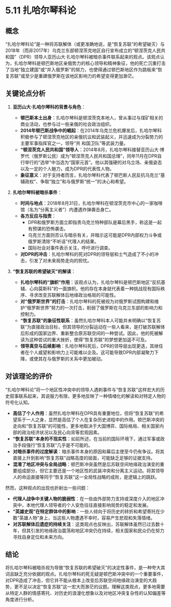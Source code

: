 # 5.11 扎哈尔琴科论

## 概念

“扎哈尔琴科论”是一种将苏联解体（或更准确地说，是“恢复苏联”的希望破灭）与2018年（而非2017年）乌克兰东部顿涅茨克地区自行宣布成立的“顿涅茨克人民共和国”（DPR）领导人亚历山大·扎哈尔琴科被暗杀事件联系起来的观点。该观点认为，扎哈尔琴科是顿巴斯地区亲俄势力的核心领导和精神象征，他的死亡沉重打击了当地“独立建国”或“并入俄罗斯”的努力，也使得通过顿巴斯地区作为跳板来“恢复苏联”或至少是重建俄罗斯在该地区影响力的希望变得更加渺茫。

## 关键论点分析

1.  **亚历山大·扎哈尔琴科的背景与角色**：
    *   **顿巴斯本土出身**：扎哈尔琴科是顿涅茨克本地人，曾从事过与煤矿相关的商业活动，也参与过一些亲俄的社会政治组织。
    *   **2014年顿巴斯战争中的崛起**：在2014年乌克兰危机爆发后，扎哈尔琴科积极参与了顿涅茨克地区的亲俄抗议和武装起义，并迅速成为分裂势力的主要军事指挥官之一，领导“共 和国卫队”等武装力量。
    *   **“顿涅茨克人民共和国”领导人**：2014年8月，扎哈尔琴科接替亚历山大·博罗代（俄罗斯公民）成为“顿涅茨克人民共和国总理”，同年11月在DPR自行举行的“选举”中当选为“国家元首”。他以其强硬的对乌立场、亲俄姿态以及一定的个人魅力，成为DPR的代表性人物。
    *   **象征意义**：对于支持者而言，扎哈尔琴科代表了顿巴斯人民反抗乌克兰“基辅政权”、争取“独立”和与俄罗斯“统一”的决心和希望。

2.  **扎哈尔琴科被暗杀事件**：
    *   **时间与地点**：2018年8月31日，扎哈尔琴科在顿涅茨克市中心的一家咖啡馆（名为“分离主义者”）内遭遇炸弹袭击身亡。
    *   **各方反应与指责**：
        *   DPR和俄罗斯方面立即指责乌克兰特种部队是幕后黑手，称这是一起有预谋的恐怖袭击。
        *   乌克兰方面则否认与暗杀有关，并暗示这可能是DPR内部权力斗争或俄罗斯清除“不听话”代理人的结果。
        *   国际社会对事件表示关注，呼吁进行调查。
    *   **对DPR的冲击**：扎哈尔琴科的死对DPR的领导层和士气造成了不小的冲击，引发了对未来局势走向的担忧。

3.  **“恢复苏联的希望破灭”的解读**：
    *   **扎哈尔琴科的“旗帜”作用**：该观点认为，扎哈尔琴科是顿巴斯地区“反抗基辅、心向莫斯科”的一面旗帜。他的存在本身就代表着一种挑战现有国际秩序、寻求改变苏联解体后地缘政治格局的可能性。
    *   **对“俄罗斯世界”的打击**：扎哈尔琴科的死被视为对俄罗斯试图构建和维护“俄罗斯世界”努力的一次打击，削弱了俄罗斯在乌克兰东部的影响力和控制力。
    *   **“恢复苏联”的象征性联系**：虽然扎哈尔琴科本人可能并未明确以“恢复苏联”为直接政治目标，但其领导的分裂运动在一些人看来，是打破苏联解体后形成的国家边界、重新整合原苏联空间的一种尝试。因此，他的死被解读为这种尝试的重大挫折，使得“恢复苏联”的梦想更加遥不可及。
    *   **领导真空与后续影响**：扎哈尔琴科死后，DPR的领导层出现更迭，其继任者在个人威望和影响力上可能难以企及。这可能导致DPR内部凝聚力下降，或使其在与俄罗斯的关系中更加被动。

## 对该理论的评价

“扎哈尔琴科论”将一个地区性冲突中的领导人遇刺事件与“恢复苏联”这样宏大的历史叙事联系起来，其说服力有限，更多地反映了一种情绪化的解读和对特定人物的符号化认知。

*   **高估了个人作用**：虽然扎哈尔琴科在DPR具有重要地位，但将“恢复苏联”的希望系于一人之身，显然是高估了个人在复杂历史进程中的作用。顿巴斯冲突的走向和“恢复苏联”的可能性，更多地取决于大国博弈、国际格局、相关国家内部的政治经济状况以及民心向背等宏观因素。
*   **“恢复苏联”本身的不现实性**：如前所述，在当前的国际环境下，通过军事或政治手段强行“恢复苏联”几乎是不可能的。
*   **对暗杀事件的过度解读**：暗杀事件本身的原因和幕后主使至今仍有争议。将其直接上升到影响“恢复苏联”战略高度的层面，可能缺乏足够的证据支持。
*   **混淆了地区冲突与全局战略**：顿巴斯冲突虽然是后苏联空间地缘政治演变的重要组成部分，但它主要还是一个地区性的武装冲突和分离主义运动。将其领导人的命运直接等同于“恢复苏联”这一全局性战略的成败，是逻辑上的跳跃。

然而，这种观点的出现也折射出一些问题：

*   **代理人战争中关键人物的脆弱性**：在一些由外部势力支持或深度介入的地区冲突中，本地代理人领导者的个人安危往往直接影响局势的稳定和发展。
*   **“英雄史观”在特定群体中的影响**：一些人倾向于将历史的转折和希望寄托在少数“英雄人物”身上，当这些人物遭遇不幸时，容易产生悲观和失落情绪。
*   **对苏联解体后遗症的持续关注**：这类观点也反映出，苏联解体虽然已过去数十年，但其引发的地缘政治震荡和地区冲突仍在持续，相关国家和民众仍在努力寻找自身定位和未来方向。

## 结论

将扎哈尔琴科被暗杀视为导致“恢复苏联的希望破灭”的决定性事件，是一种夸大其词且缺乏充分依据的观点。扎哈尔琴科的死无疑是顿巴斯冲突中的一个重要事件，对DPR造成了冲击，但它并不能从根本上改变后苏联空间地缘政治演变的大趋势，更不足以决定“恢复苏联”这一宏大而渺茫的议题。理解这类观点，更多地需要从特定人群的情感寄托、对历史的浪漫化想象以及对地区冲突复杂性的认知偏差等角度进行分析。